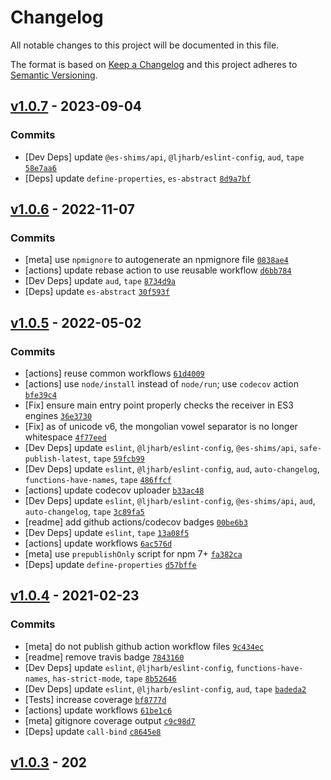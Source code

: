 # Changelog

All notable changes to this project will be documented in this file.

The format is based on [Keep a Changelog](https://keepachangelog.com/en/1.0.0/)
and this project adheres to [Semantic Versioning](https://semver.org/spec/v2.0.0.html).

## [v1.0.7](https://github.com/es-shims/String.prototype.trimStart/compare/v1.0.6...v1.0.7) - 2023-09-04

### Commits

- [Dev Deps] update `@es-shims/api`, `@ljharb/eslint-config`, `aud`, `tape` [`58e7aa6`](https://github.com/es-shims/String.prototype.trimStart/commit/58e7aa63b702f4494b89b8723b585bab5899a304)
- [Deps] update `define-properties`, `es-abstract` [`8d9a7bf`](https://github.com/es-shims/String.prototype.trimStart/commit/8d9a7bf123f320799211dd57aa0c832aaafb8a19)

## [v1.0.6](https://github.com/es-shims/String.prototype.trimStart/compare/v1.0.5...v1.0.6) - 2022-11-07

### Commits

- [meta] use `npmignore` to autogenerate an npmignore file [`0838ae4`](https://github.com/es-shims/String.prototype.trimStart/commit/0838ae4ed948df470185afbeea4296f5c5ecd759)
- [actions] update rebase action to use reusable workflow [`d6bb784`](https://github.com/es-shims/String.prototype.trimStart/commit/d6bb78400a00459e9ab0b28f433c45804a65184d)
- [Dev Deps] update `aud`, `tape` [`8734d9a`](https://github.com/es-shims/String.prototype.trimStart/commit/8734d9a616c6aca9ec7f0c8819e66c2496deb32e)
- [Deps] update `es-abstract` [`30f593f`](https://github.com/es-shims/String.prototype.trimStart/commit/30f593f3febf6d8d9b3d5605174b437fed9cbb3a)

## [v1.0.5](https://github.com/es-shims/String.prototype.trimStart/compare/v1.0.4...v1.0.5) - 2022-05-02

### Commits

- [actions] reuse common workflows [`61d4009`](https://github.com/es-shims/String.prototype.trimStart/commit/61d40098a96b3dcc6cf963c9d03dd1b23b6eb13d)
- [actions] use `node/install` instead of `node/run`; use `codecov` action [`bfe39c4`](https://github.com/es-shims/String.prototype.trimStart/commit/bfe39c498e26a4ad75c64cce27ff3df9bfef2cc1)
- [Fix] ensure main entry point properly checks the receiver in ES3 engines [`36e3730`](https://github.com/es-shims/String.prototype.trimStart/commit/36e37307bb06fb5dc34d861a4bf6f7db931340d9)
- [Fix] as of unicode v6, the mongolian vowel separator is no longer whitespace [`4f77eed`](https://github.com/es-shims/String.prototype.trimStart/commit/4f77eed5aa64e6f781310847d7831563fce90f5c)
- [Dev Deps] update `eslint`, `@ljharb/eslint-config`, `@es-shims/api`, `safe-publish-latest`, `tape` [`59fcb99`](https://github.com/es-shims/String.prototype.trimStart/commit/59fcb995ef8d4723a83e28d46dbe41a14253b681)
- [Dev Deps] update `eslint`, `@ljharb/eslint-config`, `aud`, `auto-changelog`, `functions-have-names`, `tape` [`486ffcf`](https://github.com/es-shims/String.prototype.trimStart/commit/486ffcfa93c75516601169a3973b81fdfeb7de8b)
- [actions] update codecov uploader [`b33ac48`](https://github.com/es-shims/String.prototype.trimStart/commit/b33ac48ccc86f6b894d8fde5162bd1c806904972)
- [Dev Deps] update `eslint`, `@ljharb/eslint-config`, `@es-shims/api`, `aud`, `auto-changelog`, `tape` [`3c89fa5`](https://github.com/es-shims/String.prototype.trimStart/commit/3c89fa571d1c4b8894230d93caaf3b3d9885534d)
- [readme] add github actions/codecov badges [`00be6b3`](https://github.com/es-shims/String.prototype.trimStart/commit/00be6b34fdd989950b934b4471087362b78d4b0c)
- [Dev Deps] update `eslint`, `tape` [`13a08f5`](https://github.com/es-shims/String.prototype.trimStart/commit/13a08f578c53cf5f129fb6ebe486e8bbcc40c14e)
- [actions] update workflows [`6ac576d`](https://github.com/es-shims/String.prototype.trimStart/commit/6ac576dde99f73d19492777efed29ec069e89bf1)
- [meta] use `prepublishOnly` script for npm 7+ [`fa382ca`](https://github.com/es-shims/String.prototype.trimStart/commit/fa382caa5c8e9a868572605ce215a3db1dc9ef21)
- [Deps] update `define-properties` [`d57bffe`](https://github.com/es-shims/String.prototype.trimStart/commit/d57bffef7d89384c8888627c5ee33b80e24d54e0)

## [v1.0.4](https://github.com/es-shims/String.prototype.trimStart/compare/v1.0.3...v1.0.4) - 2021-02-23

### Commits

- [meta] do not publish github action workflow files [`9c434ec`](https://github.com/es-shims/String.prototype.trimStart/commit/9c434eceb50141cf36e8e65f514226b0b547b568)
- [readme] remove travis badge [`7843160`](https://github.com/es-shims/String.prototype.trimStart/commit/7843160a3e8feaa2213feb0da9c5ad7d9bf21b59)
- [Dev Deps] update `eslint`, `@ljharb/eslint-config`, `functions-have-names`, `has-strict-mode`, `tape` [`8b52646`](https://github.com/es-shims/String.prototype.trimStart/commit/8b52646510aea20473da5491fe0876117a2251b1)
- [Dev Deps] update `eslint`, `@ljharb/eslint-config`, `aud`, `tape` [`badeda2`](https://github.com/es-shims/String.prototype.trimStart/commit/badeda2b01d2e266e4d1c2e7dc0e4fca0f066f3e)
- [Tests] increase coverage [`bf8777d`](https://github.com/es-shims/String.prototype.trimStart/commit/bf8777d54c4b05c093559021cfaf0670306120f8)
- [actions] update workflows [`61be1c6`](https://github.com/es-shims/String.prototype.trimStart/commit/61be1c649ae859faa40286e57fa22cef65ae1229)
- [meta] gitignore coverage output [`c9c98d7`](https://github.com/es-shims/String.prototype.trimStart/commit/c9c98d75d7708e8906a39b55a0ad7a0ed6a9e4b0)
- [Deps] update `call-bind` [`c8645e8`](https://github.com/es-shims/String.prototype.trimStart/commit/c8645e89f9ace7681660ba66c724cf00c798f3d4)

## [v1.0.3](https://github.com/es-shims/String.prototype.trimStart/compare/v1.0.2...v1.0.3) - 202